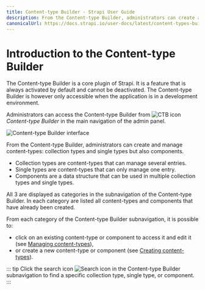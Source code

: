 ```yaml
---
title: Content-type Builder - Strapi User Guide
description: From the Content-type Builder, administrators can create and manage content-types (collection types and single types but also components).
canonicalUrl: https://docs.strapi.io/user-docs/latest/content-types-builder/introduction-to-content-types-builder.html
---
```


# Introduction to the Content-type Builder

The Content-type Builder is a core plugin of Strapi. It is a feature that is always activated by default and cannot be deactivated. The Content-type Builder is however only accessible when the application is in a development environment.

Administrators can access the Content-type Builder from ![CTB icon](../assets/icons/content_types_builder.svg) _Content-type Builder_ in the main navigation of the admin panel.

![Content-type Builder interface](../assets/content-types-builder/content-types-builder.png)

From the Content-type Builder, administrators can create and manage content-types: collection types and single types but also components.

- Collection types are content-types that can manage several entries.
- Single types are content-types that can only manage one entry.
- Components are a data structure that can be used in multiple collection types and single types.

All 3 are displayed as categories in the subnavigation of the Content-type Builder. In each category are listed all content-types and components that have already been created.

From each category of the Content-type Builder subnavigation, it is possible to:

- click on an existing content-type or component to access it and edit it (see [Managing content-types](/user-docs/latest/content-types-builder/managing-content-types.md)),
- or create a new content-type or component (see [Creating content-types](/user-docs/latest/content-types-builder/creating-new-content-type.md)).

::: tip
Click the search icon ![Search icon](../assets/icons/search.svg) in the Content-type Builder subnavigation to find a specific collection type, single type, or component.
:::
